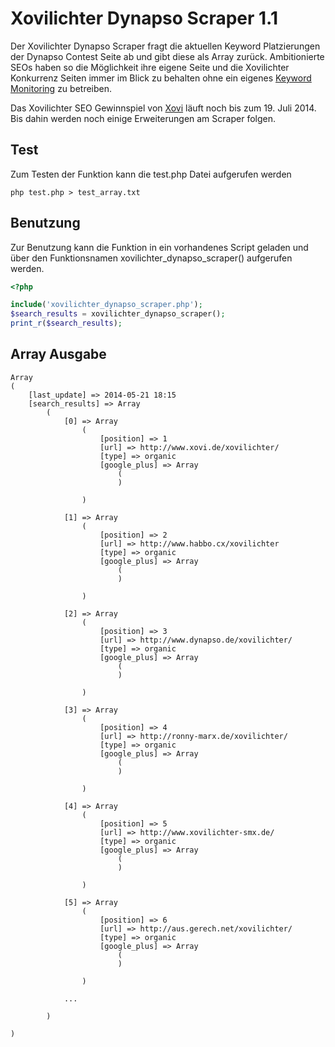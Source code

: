 # Xovilichter Dynapso Scraper 1.1

Der Xovilichter Dynapso Scraper fragt die aktuellen Keyword Platzierungen der Dynapso Contest Seite ab und gibt diese als Array zurück. Ambitionierte SEOs haben so die Möglichkeit ihre eigene Seite und die Xovilichter Konkurrenz Seiten immer im Blick zu behalten ohne ein eigenes [Keyword Monitoring](http://www.keywordmonitoring.de/) zu betreiben.

Das Xovilichter SEO Gewinnspiel von [Xovi](https://github.com/xovilichter/xovi) läuft noch bis zum 19. Juli 2014. Bis dahin werden noch einige Erweiterungen am Scraper folgen.

## Test

Zum Testen der Funktion kann die test.php Datei aufgerufen werden

```no-highlight
php test.php > test_array.txt
```

## Benutzung

Zur Benutzung kann die Funktion in ein vorhandenes Script geladen und über den Funktionsnamen xovilichter_dynapso_scraper() aufgerufen werden.

```php
<?php 

include('xovilichter_dynapso_scraper.php');
$search_results = xovilichter_dynapso_scraper();
print_r($search_results);
```

## Array Ausgabe

```no-highlight
Array
(
    [last_update] => 2014-05-21 18:15
    [search_results] => Array
        (
            [0] => Array
                (
                    [position] => 1
                    [url] => http://www.xovi.de/xovilichter/
                    [type] => organic
                    [google_plus] => Array
                        (
                        )

                )

            [1] => Array
                (
                    [position] => 2
                    [url] => http://www.habbo.cx/xovilichter
                    [type] => organic
                    [google_plus] => Array
                        (
                        )

                )

            [2] => Array
                (
                    [position] => 3
                    [url] => http://www.dynapso.de/xovilichter/
                    [type] => organic
                    [google_plus] => Array
                        (
                        )

                )

            [3] => Array
                (
                    [position] => 4
                    [url] => http://ronny-marx.de/xovilichter/
                    [type] => organic
                    [google_plus] => Array
                        (
                        )

                )

            [4] => Array
                (
                    [position] => 5
                    [url] => http://www.xovilichter-smx.de/
                    [type] => organic
                    [google_plus] => Array
                        (
                        )

                )

            [5] => Array
                (
                    [position] => 6
                    [url] => http://aus.gerech.net/xovilichter/
                    [type] => organic
                    [google_plus] => Array
                        (
                        )

                )

            ...

        )

)
```
